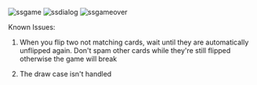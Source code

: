 ![ssgame](https://github.com/mfatihy70/MemoryGame/assets/60326832/f779bc66-5bfe-461c-896b-d484377bdbc8)
![ssdialog](https://github.com/mfatihy70/MemoryGame/assets/60326832/8232fb03-be1d-46e2-8dd3-15d7086a9329)
![ssgameover](https://github.com/mfatihy70/MemoryGame/assets/60326832/110c2c80-64f5-4745-9cd3-71e91d559e5c)

Known Issues:

1. When you flip two not matching cards, wait until they are automatically unflipped again. Don't spam other cards while they're still flipped otherwise the game will break

2. The draw case isn't handled

